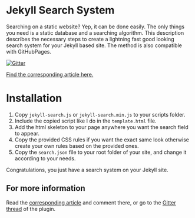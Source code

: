 # Jekyll Search System

Searching on a static website? Yep, it can be done easily. The only things you need is a static database and a searching algorithm. This description describes the necessary steps to create a lightning fast good looking search system for your Jekyll based site. The method is also compatible with GitHubPages.

[![Gitter](https://badges.gitter.im/Join%20Chat.svg)](https://gitter.im/tiborsimon/jekyll-search-system?utm_source=badge&utm_medium=badge&utm_campaign=pr-badge)

[Find the corresponding article here.](http://tiborsimon.github.io/category/simple-jekyll-search-system/)

# Installation

1. Copy `jekyll-search.js` or `jekyll-search.min.js` to your scripts folder.
2. Include the copied script like I do in the `template.html` file.
3. Add the html skeleton to your page anywhere you want the search field to appear.
4. Copy the provided CSS rules if you want the exact same look otherwise create your own rules based on the provided ones.
5. Copy the `search.json` file to your root folder of your site, and change it according to your needs.

Congratulations, you just have a search system on your Jekyll site.

## For more information

Read the [corresponding article](http://tiborsimon.github.io/category/simple-jekyll-search-system/) and comment there, or go to the [Gitter thread](https://gitter.im/tiborsimon/jekyll-search-system) of the plugin.


